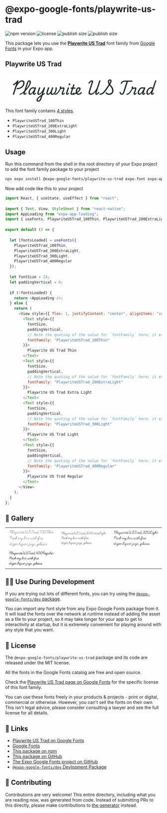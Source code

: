 # @expo-google-fonts/playwrite-us-trad

![npm version](https://flat.badgen.net/npm/v/@expo-google-fonts/playwrite-us-trad)
![license](https://flat.badgen.net/github/license/expo/google-fonts)
![publish size](https://flat.badgen.net/packagephobia/install/@expo-google-fonts/playwrite-us-trad)
![publish size](https://flat.badgen.net/packagephobia/publish/@expo-google-fonts/playwrite-us-trad)

This package lets you use the [**Playwrite US Trad**](https://fonts.google.com/specimen/Playwrite+US+Trad) font family from [Google Fonts](https://fonts.google.com/) in your Expo app.

## Playwrite US Trad

![Playwrite US Trad](./font-family.png)

This font family contains [4 styles](#-gallery).

- `PlaywriteUSTrad_100Thin`
- `PlaywriteUSTrad_200ExtraLight`
- `PlaywriteUSTrad_300Light`
- `PlaywriteUSTrad_400Regular`

## Usage

Run this command from the shell in the root directory of your Expo project to add the font family package to your project

```sh
npx expo install @expo-google-fonts/playwrite-us-trad expo-font expo-app-loading
```

Now add code like this to your project

```js
import React, { useState, useEffect } from "react";

import { Text, View, StyleSheet } from "react-native";
import AppLoading from "expo-app-loading";
import { useFonts, PlaywriteUSTrad_100Thin, PlaywriteUSTrad_200ExtraLight, PlaywriteUSTrad_300Light, PlaywriteUSTrad_400Regular } from '@expo-google-fonts/playwrite-us-trad';

export default () => {

  let [fontsLoaded] = useFonts({
    PlaywriteUSTrad_100Thin, 
    PlaywriteUSTrad_200ExtraLight, 
    PlaywriteUSTrad_300Light, 
    PlaywriteUSTrad_400Regular
  });

  let fontSize = 24;
  let paddingVertical = 6;

  if (!fontsLoaded) {
    return <AppLoading />;
  } else {
    return (
      <View style={{ flex: 1, justifyContent: "center", alignItems: "center" }}>
        <Text style={{
          fontSize,
          paddingVertical,
          // Note the quoting of the value for `fontFamily` here; it expects a string!
          fontFamily: "PlaywriteUSTrad_100Thin"
        }}>
          Playwrite US Trad Thin
        </Text>
        <Text style={{
          fontSize,
          paddingVertical,
          // Note the quoting of the value for `fontFamily` here; it expects a string!
          fontFamily: "PlaywriteUSTrad_200ExtraLight"
        }}>
          Playwrite US Trad Extra Light
        </Text>
        <Text style={{
          fontSize,
          paddingVertical,
          // Note the quoting of the value for `fontFamily` here; it expects a string!
          fontFamily: "PlaywriteUSTrad_300Light"
        }}>
          Playwrite US Trad Light
        </Text>
        <Text style={{
          fontSize,
          paddingVertical,
          // Note the quoting of the value for `fontFamily` here; it expects a string!
          fontFamily: "PlaywriteUSTrad_400Regular"
        }}>
          Playwrite US Trad Regular
        </Text>
      </View>
    );
  }
};
```

## 🔡 Gallery


||||
|-|-|-|
|![PlaywriteUSTrad_100Thin](./PlaywriteUSTrad_100Thin.ttf.png)|![PlaywriteUSTrad_200ExtraLight](./PlaywriteUSTrad_200ExtraLight.ttf.png)|![PlaywriteUSTrad_300Light](./PlaywriteUSTrad_300Light.ttf.png)||
|![PlaywriteUSTrad_400Regular](./PlaywriteUSTrad_400Regular.ttf.png)||||


## 👩‍💻 Use During Development

If you are trying out lots of different fonts, you can try using the [`@expo-google-fonts/dev` package](https://github.com/expo/google-fonts/tree/master/font-packages/dev#readme).

You can import _any_ font style from any Expo Google Fonts package from it. It will load the fonts over the network at runtime instead of adding the asset as a file to your project, so it may take longer for your app to get to interactivity at startup, but it is extremely convenient for playing around with any style that you want.


## 📖 License

The `@expo-google-fonts/playwrite-us-trad` package and its code are released under the MIT license.

All the fonts in the Google Fonts catalog are free and open source.

Check the [Playwrite US Trad page on Google Fonts](https://fonts.google.com/specimen/Playwrite+US+Trad) for the specific license of this font family.

You can use these fonts freely in your products & projects - print or digital, commercial or otherwise. However, you can't sell the fonts on their own. This isn't legal advice, please consider consulting a lawyer and see the full license for all details.

## 🔗 Links

- [Playwrite US Trad on Google Fonts](https://fonts.google.com/specimen/Playwrite+US+Trad)
- [Google Fonts](https://fonts.google.com/)
- [This package on npm](https://www.npmjs.com/package/@expo-google-fonts/playwrite-us-trad)
- [This package on GitHub](https://github.com/expo/google-fonts/tree/master/font-packages/playwrite-us-trad)
- [The Expo Google Fonts project on GitHub](https://github.com/expo/google-fonts)
- [`@expo-google-fonts/dev` Devlopment Package](https://github.com/expo/google-fonts/tree/master/font-packages/dev)

## 🤝 Contributing

Contributions are very welcome! This entire directory, including what you are reading now, was generated from code. Instead of submitting PRs to this directly, please make contributions to [the generator](https://github.com/expo/google-fonts/tree/master/packages/generator) instead.
